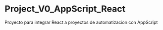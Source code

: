 # Project_V0_AppScript_React
Proyecto para integrar React a proyectos de automatizacion con AppScript
